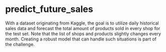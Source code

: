# predict_future_sales
With a dataset originating from Kaggle, the goal is to utilize daily historical sales data and forecast the total amount of products sold in every shop for the test set. Note that the list of shops and products slightly changes every month. Creating a robust model that can handle such situations is part of the challenge.
